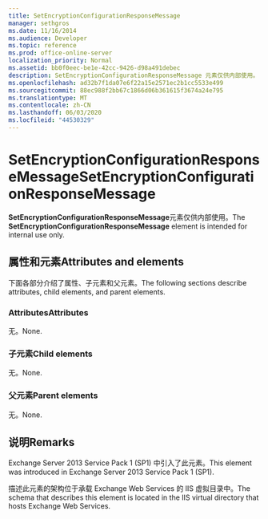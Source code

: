 ```yaml
---
title: SetEncryptionConfigurationResponseMessage
manager: sethgros
ms.date: 11/16/2014
ms.audience: Developer
ms.topic: reference
ms.prod: office-online-server
localization_priority: Normal
ms.assetid: bb0f0eec-be1e-42cc-9426-d98a491debec
description: SetEncryptionConfigurationResponseMessage 元素仅供内部使用。
ms.openlocfilehash: ad32b7f1da07e6f22a15e2571ec2b1cc5533e499
ms.sourcegitcommit: 88ec988f2bb67c1866d06b361615f3674a24e795
ms.translationtype: MT
ms.contentlocale: zh-CN
ms.lasthandoff: 06/03/2020
ms.locfileid: "44530329"
---
```

# <a name="setencryptionconfigurationresponsemessage"></a><span data-ttu-id="e500b-103">SetEncryptionConfigurationResponseMessage</span><span class="sxs-lookup"><span data-stu-id="e500b-103">SetEncryptionConfigurationResponseMessage</span></span>

<span data-ttu-id="e500b-104">**SetEncryptionConfigurationResponseMessage**元素仅供内部使用。</span><span class="sxs-lookup"><span data-stu-id="e500b-104">The **SetEncryptionConfigurationResponseMessage** element is intended for internal use only.</span></span> 

## <a name="attributes-and-elements"></a><span data-ttu-id="e500b-105">属性和元素</span><span class="sxs-lookup"><span data-stu-id="e500b-105">Attributes and elements</span></span>

<span data-ttu-id="e500b-106">下面各部分介绍了属性、子元素和父元素。</span><span class="sxs-lookup"><span data-stu-id="e500b-106">The following sections describe attributes, child elements, and parent elements.</span></span>
  
### <a name="attributes"></a><span data-ttu-id="e500b-107">Attributes</span><span class="sxs-lookup"><span data-stu-id="e500b-107">Attributes</span></span>

<span data-ttu-id="e500b-108">无。</span><span class="sxs-lookup"><span data-stu-id="e500b-108">None.</span></span>
  
### <a name="child-elements"></a><span data-ttu-id="e500b-109">子元素</span><span class="sxs-lookup"><span data-stu-id="e500b-109">Child elements</span></span>

<span data-ttu-id="e500b-110">无。</span><span class="sxs-lookup"><span data-stu-id="e500b-110">None.</span></span>
  
### <a name="parent-elements"></a><span data-ttu-id="e500b-111">父元素</span><span class="sxs-lookup"><span data-stu-id="e500b-111">Parent elements</span></span>

<span data-ttu-id="e500b-112">无。</span><span class="sxs-lookup"><span data-stu-id="e500b-112">None.</span></span>
  
## <a name="remarks"></a><span data-ttu-id="e500b-113">说明</span><span class="sxs-lookup"><span data-stu-id="e500b-113">Remarks</span></span>

<span data-ttu-id="e500b-114">Exchange Server 2013 Service Pack 1 (SP1) 中引入了此元素。</span><span class="sxs-lookup"><span data-stu-id="e500b-114">This element was introduced in Exchange Server 2013 Service Pack 1 (SP1).</span></span>
  
<span data-ttu-id="e500b-115">描述此元素的架构位于承载 Exchange Web Services 的 IIS 虚拟目录中。</span><span class="sxs-lookup"><span data-stu-id="e500b-115">The schema that describes this element is located in the IIS virtual directory that hosts Exchange Web Services.</span></span>
  

